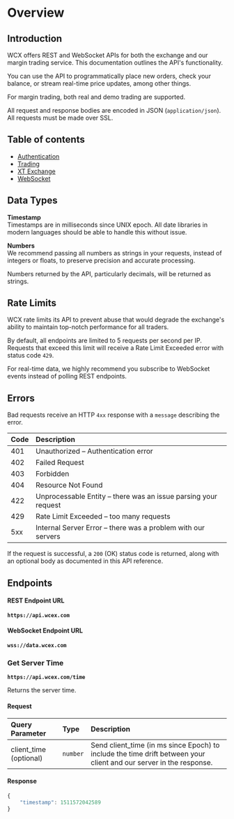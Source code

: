 # Overview

## Introduction

WCX offers REST and WebSocket APIs for both the exchange and our margin trading service. This documentation outlines the API's functionality.

You can use the API to programmatically place new orders, check your balance, or stream real-time price updates, among other things.

For margin trading, both real and demo trading are supported.

All request and response bodies are encoded in JSON (`application/json`). All requests must be made over SSL.

## Table of contents

* [Authentication](authentication.md)
* [Trading](trading.md)
* [XT Exchange](exchange.md)
* [WebSocket](subscribe.md)

## Data Types

**Timestamp**  
Timestamps are in milliseconds since UNIX epoch. All date libraries in modern languages should be able to handle this without issue.

**Numbers**  
We recommend passing all numbers as strings in your requests, instead of integers or floats, to preserve precision and accurate processing.

Numbers returned by the API, particularly decimals, will be returned as strings.

## Rate Limits

WCX rate limits its API to prevent abuse that would degrade the exchange's ability to maintain top-notch performance for all traders.

By default, all endpoints are limited to 5 requests per second per IP. Requests that exceed this limit will receive a Rate Limit Exceeded error with status code `429`.

For real-time data, we highly recommend you subscribe to WebSocket events instead of polling REST endpoints.

## Errors

Bad requests receive an HTTP `4xx` response with a `message` describing the error.

| Code | Description |
| :--- | :--- |
| 401 | Unauthorized – Authentication error |
| 402 | Failed Request |
| 403 | Forbidden |
| 404 | Resource Not Found |
| 422 | Unprocessable Entity – there was an issue parsing your request |
| 429 | Rate Limit Exceeded – too many requests |
| 5xx | Internal Server Error – there was a problem with our servers |

If the request is successful, a `200` \(OK\) status code is returned, along with an optional body as documented in this API reference.

## Endpoints

#### **REST Endpoint URL**

**`https://api.wcex.com`**

#### WebSocket Endpoint URL

**`wss://data.wcex.com`**

### Get Server Time

**`https://api.wcex.com/time`**

Returns the server time.

#### Request

| Query Parameter | Type | Description |
| :--- | :--- | :--- |
| client\_time (optional) | `number` | Send client\_time \(in ms since Epoch\) to include the time drift between your client and our server in the response. |

#### Response

```javascript
{
    "timestamp": 1511572042589
}
```
